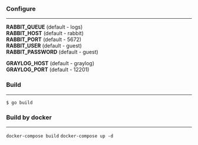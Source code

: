 ### Configure
--------------------------------------------
**RABBIT_QUEUE** (default - logs)<br>
**RABBIT_HOST** (default - rabbit)<br>
**RABBIT_PORT** (default - 5672)<br>
**RABBIT_USER** (default - guest)<br>
**RABBIT_PASSWORD** (default - guest)<br>

**GRAYLOG_HOST** (default - graylog)<br>
**GRAYLOG_PORT** (default - 12201)<br>

### Build
--------------------------------------------

`` $ go build ``

### Build by docker
--------------------------------------------

`` docker-compose build ``
`` docker-compose up -d ``
